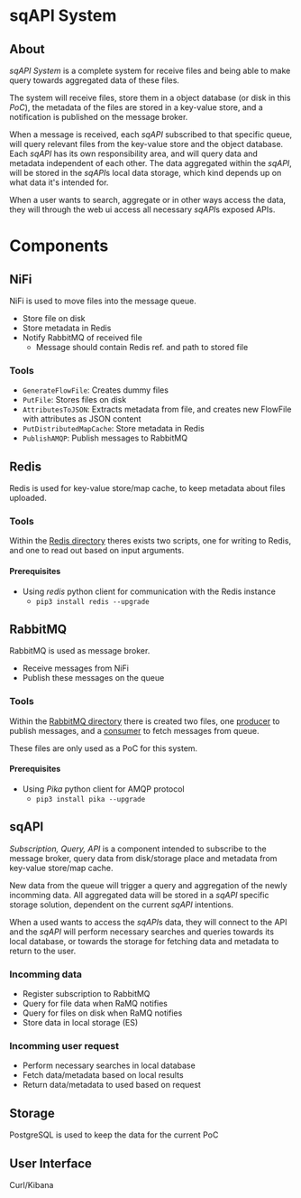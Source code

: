 # sqAPI System

## About
*sqAPI System* is a complete system for receive files and being able to
make query towards aggregated data of these files.

The system will receive files, store them in a object database (or disk in this _PoC_),
the metadata of the files are stored in a key-value store,
and a notification is published on the message broker.

When a message is received, each *sqAPI* subscribed to that specific queue,
will query relevant files from the key-value store and the object database.
Each *sqAPI* has its own responsibility area, and will query data and metadata
independent of each other. The data aggregated within the *sqAPI*, will be stored in
the *sqAPI*s local data storage, which kind depends up on what data it's intended for.

When a user wants to search, aggregate or in other ways access the data,
they will through the web ui access all necessary *sqAPI*s exposed APIs.


# Components

## NiFi
NiFi is used to move files into the message queue.

* Store file on disk
* Store metadata in Redis
* Notify RabbitMQ of received file
  * Message should contain Redis ref. and path to stored file

### Tools
* `GenerateFlowFile`: Creates dummy files
* `PutFile`: Stores files on disk
* `AttributesToJSON`: Extracts metadata from file, and creates new FlowFile with attributes as JSON content
* `PutDistributedMapCache`: Store metadata in Redis
* `PublishAMQP`: Publish messages to RabbitMQ

## Redis
Redis is used for key-value store/map cache,
to keep metadata about files uploaded.

### Tools
Within the [Redis directory](./redis) theres exists two scripts,
one for writing to Redis, and one to read out based on input arguments.

#### Prerequisites
* Using _redis_ python client for communication with the Redis instance
  * `pip3 install redis --upgrade`


## RabbitMQ
RabbitMQ is used as message broker.
* Receive messages from NiFi
* Publish these messages on the queue

### Tools
Within the [RabbitMQ directory](./rabbitmq) there is created two files,
one [producer](./rabbitmq/producer.py) to publish messages,
and a [consumer](./rabbitmq/consumer.py) to fetch messages from queue.

These files are only used as a PoC for this system.

#### Prerequisites
* Using _Pika_ python client for AMQP protocol
  * `pip3 install pika --upgrade`


## sqAPI
_Subscription, Query, API_ is a component intended to subscribe to the message broker,
query data from disk/storage place and metadata from key-value store/map cache.

New data from the queue will trigger a query and aggregation of the newly incomming data.
All aggregated data will be stored in a *sqAPI* specific storage solution,
dependent on the current *sqAPI* intentions.

When a used wants to access the *sqAPI*s data, they will connect to the API and the *sqAPI*
will perform necessary searches and queries towards its local database,
or towards the storage for fetching data and metadata to return to the user.

### Incomming data
* Register subscription to RabbitMQ
* Query for file data when RaMQ notifies
* Query for files on disk when RaMQ notifies
* Store data in local storage (ES)

### Incomming user request
* Perform necessary searches in local database
* Fetch data/metadata based on local results
* Return data/metadata to used based on request

## Storage
PostgreSQL is used to keep the data for the current PoC

## User Interface
Curl/Kibana

